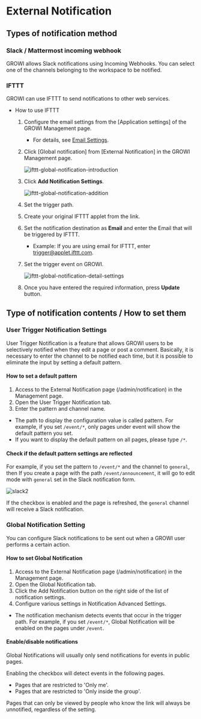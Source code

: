 # External Notification

## Types of notification method

### Slack / Mattermost incoming webhook

GROWI allows Slack notifications using Incoming Webhooks. You can select one of the channels belonging to the workspace to be notified.

### IFTTT

GROWI can use IFTTT to send notifications to other web services.

- How to use IFTTT

  1. Configure the email settings from the [Application settings] of the GROWI Management page.
     - For details, see [Email Settings](/en/admin-guide/management-cookbook/app-settings.html#email-settings).
  1. Click [Global notification] from [External Notification] in the GROWI Management page.

     <img :src="$withBase('/assets/images/en/ifttt-global-notification-introduction.png')" alt="ifttt-global-notification-introduction">

  1. Click **Add Notification Settings**.

     <img :src="$withBase('/assets/images/en/ifttt-global-notification-addition.png')" alt="ifttt-global-notification-addition">

  1. Set the trigger path.
  1. Create your original IFTTT applet from the link.
  1. Set the notification destination as **Email** and enter the Email that will be triggered by IFTTT.
     - Example: If you are using email for IFTTT, enter <trigger@applet.ifttt.com>.
  1. Set the trigger event on GROWI.

     <img :src="$withBase('/assets/images/en/ifttt-global-notification-detail-settings.png')" alt="ifttt-global-notification-detail-settings">

  1. Once you have entered the required information, press **Update** button.

## Type of notification contents / How to set them

### User Trigger Notification Settings

User Trigger Notification is a feature that allows GROWI users to be selectively notified when they edit a page or post a comment. Basically, it is necessary to enter the channel to be notified each time, but it is possible to eliminate the input by setting a default pattern.

#### How to set a default pattern

1. Access to the External Notification page (/admin/notification) in the Management page.
2. Open the User Trigger Notification tab.
3. Enter the pattern and channel name.

- The path to display the configuration value is called pattern. For example, if you set `/event/*`, only pages under event will show the default pattern you set.
- If you want to display the default pattern on all pages, please type `/*`.

#### Check if the default pattern settings are reflected

<!-- textlint-disable weseek/sentence-length -->
For example, if you set the pattern to `/event/*` and the channel to `general`, then If you create a page with the path `/event/announcement`, it will go to edit mode with `general` set in the Slack notification form.
<!-- textlint-enable weseek/sentence-length -->

<img :src="$withBase('/assets/images/en/slack2.png')" alt="slack2">

If the checkbox is enabled and the page is refreshed, the `general` channel will receive a Slack notification.

### Global Notification Setting

You can configure Slack notifications to be sent out when a GROWI user performs a certain action.

#### How to set Global Notification

1. Access to the External Notification page (/admin/notification) in the Management page.
2. Open the Global Notification tab.
3. Click the Add Notification button on the right side of the list of notification settings.
4. Configure various settings in Notification Advanced Settings.

- The notification mechanism detects events that occur in the trigger path. For example, if you set `/event/*`, Global Notification will be enabled on the pages under `/event`.

#### Enable/disable notifications

Global Notifications will usually only send notifications for events in public pages.

Enabling the checkbox will detect events in the following pages.

- Pages that are restricted to 'Only me'.
- Pages that are restricted to 'Only inside the group'.

Pages that can only be viewed by people who know the link will always be unnotified, regardless of the setting.
